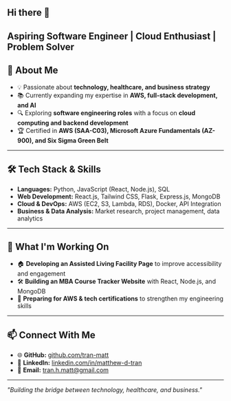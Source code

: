 ## Hi there 👋

**Aspiring Software Engineer | Cloud Enthusiast | Problem Solver**
---

## 🔹 About Me
- 💡 Passionate about **technology, healthcare, and business strategy**
- 📚 Currently expanding my expertise in **AWS, full-stack development, and AI**
- 🔍 Exploring **software engineering roles** with a focus on **cloud computing and backend development**
- 🏆 Certified in **AWS (SAA-C03), Microsoft Azure Fundamentals (AZ-900), and Six Sigma Green Belt**
---

## 🛠️ Tech Stack & Skills
- **Languages:** Python, JavaScript (React, Node.js), SQL
- **Web Development:** React.js, Tailwind CSS, Flask, Express.js, MongoDB
- **Cloud & DevOps:** AWS (EC2, S3, Lambda, RDS), Docker, API Integration
- **Business & Data Analysis:** Market research, project management, data analytics

---

## 📌 What I'm Working On
- 🏠 **Developing an Assisted Living Facility Page** to improve accessibility and engagement
- 🛠 **Building an MBA Course Tracker Website** with React, Node.js, and MongoDB
- 📖 **Preparing for AWS & tech certifications** to strengthen my engineering skills

---

## 📫 Connect With Me
- 🌐 **GitHub:** [github.com/tran-matt](https://github.com/tran-matt)
- 💼 **LinkedIn:** [linkedin.com/in/matthew-d-tran](https://www.linkedin.com/in/matthew-d-tran)
- 📧 **Email:** [tran.h.matt@gmail.com](tran.h.matt@gmail.com)
---

_"Building the bridge between technology, healthcare, and business."_

